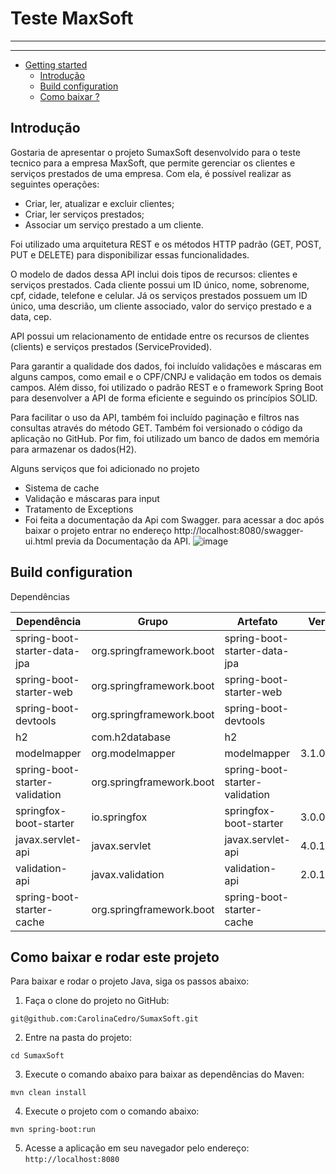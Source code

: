 # Teste MaxSoft


---


---

- [Getting started](#getting-started)
    - [Introdução](#introdução)
    - [Build configuration](#build-configuration)
    - [Como baixar ? ](#como-baixar-e-rodar-este-projeto)
 

## Introdução

Gostaria de apresentar o projeto SumaxSoft desenvolvido para o teste tecnico para a empresa MaxSoft, que permite gerenciar os clientes e serviços prestados de uma empresa. Com ela, é possível realizar as seguintes operações:

* Criar, ler, atualizar e excluir clientes;
* Criar, ler serviços prestados;
* Associar um serviço prestado a um cliente.

Foi utilizado uma arquitetura REST e os métodos HTTP padrão 
(GET, POST, PUT e DELETE) para disponibilizar essas funcionalidades. 

O modelo de dados dessa API inclui dois tipos de recursos: clientes e serviços prestados. Cada cliente possui um ID único, nome, sobrenome, cpf, cidade, telefone e celular.  Já os serviços prestados possuem um ID único, uma descrião, um cliente associado, valor do serviço prestado e a data, cep.

API  possui um relacionamento de entidade entre os recursos de clientes (clients) e serviços prestados (ServiceProvided).

Para garantir a qualidade dos dados, foi incluído validações e máscaras em alguns campos, como email e o CPF/CNPJ e validação em todos os demais campos. Além disso, foi utilizado o padrão REST e o framework Spring Boot para desenvolver a API de forma eficiente e seguindo os princípios SOLID.

Para facilitar o uso da API, também foi incluído paginação e filtros nas consultas através do método GET. Também foi versionado o código da aplicação no GitHub. Por fim, foi utilizado um banco de dados em memória para armazenar os dados(H2).

Alguns serviços que foi adicionado no projeto

* Sistema de cache
* Validação e máscaras para input
* Tratamento de Exceptions
* Foi feita a documentação da Api com Swagger.
para acessar a doc após baixar o projeto entrar no endereço http://localhost:8080/swagger-ui.html
previa da Documentação da API.
![image](https://user-images.githubusercontent.com/75391803/214849578-4e8409bd-2e91-4712-a6cc-3c19f0f4834d.png)


## Build configuration

Dependências

| Dependência               | Grupo                        | Artefato                                  | Versão | Escopo      | Opcional |
|---------------------------|-------------------------------|--------------------------------------------|--------|------------|----------|
| spring-boot-starter-data-jpa | org.springframework.boot    | spring-boot-starter-data-jpa               |        |            |          |
| spring-boot-starter-web     | org.springframework.boot    | spring-boot-starter-web                   |        |            |          |
| spring-boot-devtools        | org.springframework.boot    | spring-boot-devtools                      |        | runtime    | true     |
| h2                         | com.h2database              | h2                                        |        |            |          |
| modelmapper                 | org.modelmapper             | modelmapper                               | 3.1.0  |            |          |
| spring-boot-starter-validation | org.springframework.boot | spring-boot-starter-validation            |        |            |          |
| springfox-boot-starter     | io.springfox                | springfox-boot-starter                    | 3.0.0  |            |          |
| javax.servlet-api          | javax.servlet               | javax.servlet-api                         | 4.0.1  | provided   |          |
| validation-api             | javax.validation           | validation-api                            | 2.0.1.Final |          |          |
| spring-boot-starter-cache  | org.springframework.boot    | spring-boot-starter-cache                 |          |            |          |

## Como baixar e rodar este projeto

Para baixar e rodar o projeto Java, siga os passos abaixo:

1. Faça o clone do projeto no GitHub:

`git@github.com:CarolinaCedro/SumaxSoft.git`

2. Entre na pasta do projeto:

``cd SumaxSoft``

3. Execute o comando abaixo para baixar as dependências do Maven:

``mvn clean install``

4. Execute o projeto com o comando abaixo:

``mvn spring-boot:run``

5. Acesse a aplicação em seu navegador pelo endereço: `http://localhost:8080`



